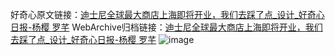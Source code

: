 好奇心原文链接：[迪士尼全球最大商店上海即将开业，我们去踩了点_设计_好奇心日报-杨樱 罗芊](https://www.qdaily.com/articles/9679.html)
WebArchive归档链接：[迪士尼全球最大商店上海即将开业，我们去踩了点_设计_好奇心日报-杨樱 罗芊](http://web.archive.org/web/20190623154727/https://www.qdaily.com/articles/9679.html)
![image](http://ww3.sinaimg.cn/large/007d5XDply1g3vg7ua69dj30u07y6kjl)